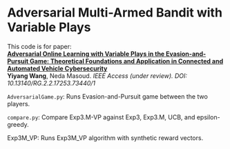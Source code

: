 # Adversarial Multi-Armed Bandit with Variable Plays

This code is for paper: 
<br><b>[Adversarial Online Learning with Variable Plays in the Evasion-and-Pursuit Game: Theoretical Foundations and Application in Connected and Automated Vehicle Cybersecurity](https://www.researchgate.net/publication/345699783_Adversarial_Online_Learning_with_Variable_Plays_in_the_Pursuit-Evasion_Game_Theoretical_Foundations_and_Application_in_Connected_and_Automated_Vehicle_Cybersecurity)</b> <br> 
<b>Yiyang Wang</b>, Neda Masoud.
<i>IEEE Access (under review). DOI: 10.13140/RG.2.2.17253.73440/1</i>

<code>AdversarialGame.py</code>: Runs Evasion-and-Pursuit game between the two players.

<code>compare.py</code>: Compare Exp3.M-VP against Exp3, Exp3.M, UCB, and epsilon-greedy.

</code>Exp3M_VP</code>: Runs Exp3M_VP algorithm with synthetic reward vectors.
 
